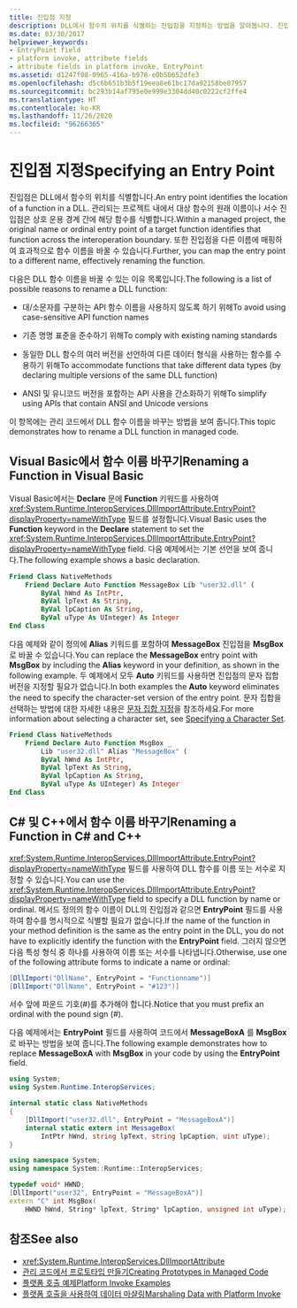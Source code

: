 ```yaml
---
title: 진입점 지정
description: DLL에서 함수의 위치를 식별하는 진입점을 지정하는 방법을 알아봅니다. 진입점을 다른 이름에 매핑하여 함수 이름을 바꿀 수 있습니다.
ms.date: 03/30/2017
helpviewer_keywords:
- EntryPoint field
- platform invoke, attribute fields
- attribute fields in platform invoke, EntryPoint
ms.assetid: d1247f08-0965-416a-b978-e0b50652dfe3
ms.openlocfilehash: d5c6b651b3b5f19eea8e61bc17da92158be87957
ms.sourcegitcommit: bc293b14af795e0e999e3304dd40c0222cf2ffe4
ms.translationtype: HT
ms.contentlocale: ko-KR
ms.lasthandoff: 11/26/2020
ms.locfileid: "96266365"
---
```

# <a name="specifying-an-entry-point"></a><span data-ttu-id="31a9c-104">진입점 지정</span><span class="sxs-lookup"><span data-stu-id="31a9c-104">Specifying an Entry Point</span></span>

<span data-ttu-id="31a9c-105">진입점은 DLL에서 함수의 위치를 식별합니다.</span><span class="sxs-lookup"><span data-stu-id="31a9c-105">An entry point identifies the location of a function in a DLL.</span></span> <span data-ttu-id="31a9c-106">관리되는 프로젝트 내에서 대상 함수의 원래 이름이나 서수 진입점은 상호 운용 경계 간에 해당 함수를 식별합니다.</span><span class="sxs-lookup"><span data-stu-id="31a9c-106">Within a managed project, the original name or ordinal entry point of a target function identifies that function across the interoperation boundary.</span></span> <span data-ttu-id="31a9c-107">또한 진입점을 다른 이름에 매핑하여 효과적으로 함수 이름을 바꿀 수 있습니다.</span><span class="sxs-lookup"><span data-stu-id="31a9c-107">Further, you can map the entry point to a different name, effectively renaming the function.</span></span>  
  
 <span data-ttu-id="31a9c-108">다음은 DLL 함수 이름을 바꿀 수 있는 이유 목록입니다.</span><span class="sxs-lookup"><span data-stu-id="31a9c-108">The following is a list of possible reasons to rename a DLL function:</span></span>  
  
- <span data-ttu-id="31a9c-109">대/소문자를 구분하는 API 함수 이름을 사용하지 않도록 하기 위해</span><span class="sxs-lookup"><span data-stu-id="31a9c-109">To avoid using case-sensitive API function names</span></span>  
  
- <span data-ttu-id="31a9c-110">기존 명명 표준을 준수하기 위해</span><span class="sxs-lookup"><span data-stu-id="31a9c-110">To comply with existing naming standards</span></span>  
  
- <span data-ttu-id="31a9c-111">동일한 DLL 함수의 여러 버전을 선언하여 다른 데이터 형식을 사용하는 함수를 수용하기 위해</span><span class="sxs-lookup"><span data-stu-id="31a9c-111">To accommodate functions that take different data types (by declaring multiple versions of the same DLL function)</span></span>  
  
- <span data-ttu-id="31a9c-112">ANSI 및 유니코드 버전을 포함하는 API 사용을 간소화하기 위해</span><span class="sxs-lookup"><span data-stu-id="31a9c-112">To simplify using APIs that contain ANSI and Unicode versions</span></span>  
  
 <span data-ttu-id="31a9c-113">이 항목에는 관리 코드에서 DLL 함수 이름을 바꾸는 방법을 보여 줍니다.</span><span class="sxs-lookup"><span data-stu-id="31a9c-113">This topic demonstrates how to rename a DLL function in managed code.</span></span>  
  
## <a name="renaming-a-function-in-visual-basic"></a><span data-ttu-id="31a9c-114">Visual Basic에서 함수 이름 바꾸기</span><span class="sxs-lookup"><span data-stu-id="31a9c-114">Renaming a Function in Visual Basic</span></span>  

<span data-ttu-id="31a9c-115">Visual Basic에서는 **Declare** 문에 **Function** 키워드를 사용하여 <xref:System.Runtime.InteropServices.DllImportAttribute.EntryPoint?displayProperty=nameWithType> 필드를 설정합니다.</span><span class="sxs-lookup"><span data-stu-id="31a9c-115">Visual Basic uses the **Function** keyword in the **Declare** statement to set the <xref:System.Runtime.InteropServices.DllImportAttribute.EntryPoint?displayProperty=nameWithType> field.</span></span> <span data-ttu-id="31a9c-116">다음 예제에서는 기본 선언을 보여 줍니다.</span><span class="sxs-lookup"><span data-stu-id="31a9c-116">The following example shows a basic declaration.</span></span>  
  
```vb
Friend Class NativeMethods
    Friend Declare Auto Function MessageBox Lib "user32.dll" (
        ByVal hWnd As IntPtr,
        ByVal lpText As String,
        ByVal lpCaption As String,
        ByVal uType As UInteger) As Integer
End Class
```
  
<span data-ttu-id="31a9c-117">다음 예제와 같이 정의에 **Alias** 키워드를 포함하여 **MessageBox** 진입점을 **MsgBox** 로 바꿀 수 있습니다.</span><span class="sxs-lookup"><span data-stu-id="31a9c-117">You can replace the **MessageBox** entry point with **MsgBox** by including the **Alias** keyword in your definition, as shown in the following example.</span></span> <span data-ttu-id="31a9c-118">두 예제에서 모두 **Auto** 키워드를 사용하면 진입점의 문자 집합 버전을 지정할 필요가 없습니다.</span><span class="sxs-lookup"><span data-stu-id="31a9c-118">In both examples the **Auto** keyword eliminates the need to specify the character-set version of the entry point.</span></span> <span data-ttu-id="31a9c-119">문자 집합을 선택하는 방법에 대한 자세한 내용은 [문자 집합 지정](specifying-a-character-set.md)을 참조하세요.</span><span class="sxs-lookup"><span data-stu-id="31a9c-119">For more information about selecting a character set, see [Specifying a Character Set](specifying-a-character-set.md).</span></span>  
  
```vb
Friend Class NativeMethods
    Friend Declare Auto Function MsgBox _
        Lib "user32.dll" Alias "MessageBox" (
        ByVal hWnd As IntPtr,
        ByVal lpText As String,
        ByVal lpCaption As String,
        ByVal uType As UInteger) As Integer
End Class
```
  
## <a name="renaming-a-function-in-c-and-c"></a><span data-ttu-id="31a9c-120">C# 및 C++에서 함수 이름 바꾸기</span><span class="sxs-lookup"><span data-stu-id="31a9c-120">Renaming a Function in C# and C++</span></span>  

 <span data-ttu-id="31a9c-121"><xref:System.Runtime.InteropServices.DllImportAttribute.EntryPoint?displayProperty=nameWithType> 필드를 사용하여 DLL 함수를 이름 또는 서수로 지정할 수 있습니다.</span><span class="sxs-lookup"><span data-stu-id="31a9c-121">You can use the <xref:System.Runtime.InteropServices.DllImportAttribute.EntryPoint?displayProperty=nameWithType> field to specify a DLL function by name or ordinal.</span></span> <span data-ttu-id="31a9c-122">메서드 정의의 함수 이름이 DLL의 진입점과 같으면 **EntryPoint** 필드를 사용하여 함수를 명시적으로 식별할 필요가 없습니다.</span><span class="sxs-lookup"><span data-stu-id="31a9c-122">If the name of the function in your method definition is the same as the entry point in the DLL, you do not have to explicitly identify the function with the **EntryPoint** field.</span></span> <span data-ttu-id="31a9c-123">그러지 않으면 다음 특성 형식 중 하나를 사용하여 이름 또는 서수를 나타냅니다.</span><span class="sxs-lookup"><span data-stu-id="31a9c-123">Otherwise, use one of the following attribute forms to indicate a name or ordinal:</span></span>  
  
```csharp
[DllImport("DllName", EntryPoint = "Functionname")]
[DllImport("DllName", EntryPoint = "#123")]
```
  
 <span data-ttu-id="31a9c-124">서수 앞에 파운드 기호(#)를 추가해야 합니다.</span><span class="sxs-lookup"><span data-stu-id="31a9c-124">Notice that you must prefix an ordinal with the pound sign (#).</span></span>  
  
 <span data-ttu-id="31a9c-125">다음 예제에서는 **EntryPoint** 필드를 사용하여 코드에서 **MessageBoxA** 를 **MsgBox** 로 바꾸는 방법을 보여 줍니다.</span><span class="sxs-lookup"><span data-stu-id="31a9c-125">The following example demonstrates how to replace **MessageBoxA** with **MsgBox** in your code by using the **EntryPoint** field.</span></span>  
  
```csharp
using System;
using System.Runtime.InteropServices;

internal static class NativeMethods
{
    [DllImport("user32.dll", EntryPoint = "MessageBoxA")]
    internal static extern int MessageBox(
        IntPtr hWnd, string lpText, string lpCaption, uint uType);
}
```
  
```cpp
using namespace System;
using namespace System::Runtime::InteropServices;

typedef void* HWND;
[DllImport("user32", EntryPoint = "MessageBoxA")]
extern "C" int MsgBox(
    HWND hWnd, String* lpText, String* lpCaption, unsigned int uType);
```
  
## <a name="see-also"></a><span data-ttu-id="31a9c-126">참조</span><span class="sxs-lookup"><span data-stu-id="31a9c-126">See also</span></span>

- <xref:System.Runtime.InteropServices.DllImportAttribute>
- [<span data-ttu-id="31a9c-127">관리 코드에서 프로토타입 만들기</span><span class="sxs-lookup"><span data-stu-id="31a9c-127">Creating Prototypes in Managed Code</span></span>](creating-prototypes-in-managed-code.md)
- [<span data-ttu-id="31a9c-128">플랫폼 호출 예제</span><span class="sxs-lookup"><span data-stu-id="31a9c-128">Platform Invoke Examples</span></span>](platform-invoke-examples.md)
- [<span data-ttu-id="31a9c-129">플랫폼 호출을 사용하여 데이터 마샬링</span><span class="sxs-lookup"><span data-stu-id="31a9c-129">Marshaling Data with Platform Invoke</span></span>](marshaling-data-with-platform-invoke.md)
